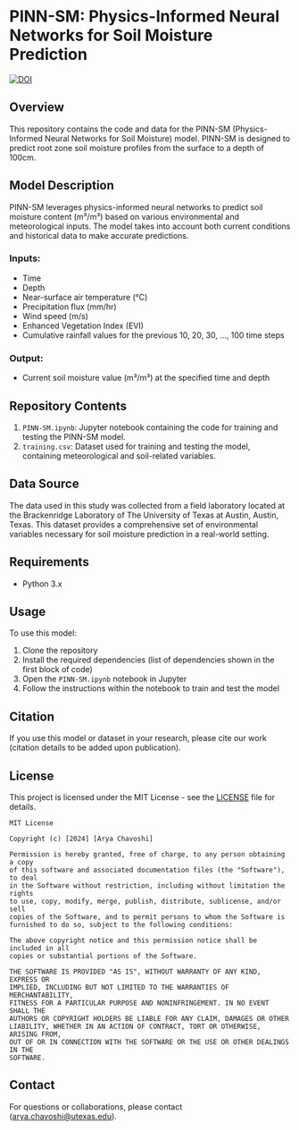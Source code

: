 # PINN-SM: Physics-Informed Neural Networks for Soil Moisture Prediction
[![DOI](https://zenodo.org/badge/DOI/10.5281/zenodo.XXXXXXX.svg)](https://doi.org/10.5281/zenodo.XXXXXXX)
## Overview

This repository contains the code and data for the PINN-SM (Physics-Informed Neural Networks for Soil Moisture) model. PINN-SM is designed to predict root zone soil moisture profiles from the surface to a depth of 100cm.

## Model Description

PINN-SM leverages physics-informed neural networks to predict soil moisture content (m³/m³) based on various environmental and meteorological inputs. The model takes into account both current conditions and historical data to make accurate predictions.

### Inputs:
- Time
- Depth
- Near-surface air temperature (°C)
- Precipitation flux (mm/hr)
- Wind speed (m/s)
- Enhanced Vegetation Index (EVI)
- Cumulative rainfall values for the previous 10, 20, 30, ..., 100 time steps

### Output:
- Current soil moisture value (m³/m³) at the specified time and depth

## Repository Contents

1. `PINN-SM.ipynb`: Jupyter notebook containing the code for training and testing the PINN-SM model.
2. `training.csv`: Dataset used for training and testing the model, containing meteorological and soil-related variables.

## Data Source

The data used in this study was collected from a field laboratory located at the Brackenridge Laboratory of The University of Texas at Austin, Austin, Texas. This dataset provides a comprehensive set of environmental variables necessary for soil moisture prediction in a real-world setting.

## Requirements

- Python 3.x

## Usage

To use this model:

1. Clone the repository
2. Install the required dependencies (list of dependencies shown in the first block of code)
3. Open the `PINN-SM.ipynb` notebook in Jupyter
4. Follow the instructions within the notebook to train and test the model

## Citation

If you use this model or dataset in your research, please cite our work (citation details to be added upon publication).

## License

This project is licensed under the MIT License - see the [LICENSE](LICENSE) file for details.

```
MIT License

Copyright (c) [2024] [Arya Chavoshi]

Permission is hereby granted, free of charge, to any person obtaining a copy
of this software and associated documentation files (the "Software"), to deal
in the Software without restriction, including without limitation the rights
to use, copy, modify, merge, publish, distribute, sublicense, and/or sell
copies of the Software, and to permit persons to whom the Software is
furnished to do so, subject to the following conditions:

The above copyright notice and this permission notice shall be included in all
copies or substantial portions of the Software.

THE SOFTWARE IS PROVIDED "AS IS", WITHOUT WARRANTY OF ANY KIND, EXPRESS OR
IMPLIED, INCLUDING BUT NOT LIMITED TO THE WARRANTIES OF MERCHANTABILITY,
FITNESS FOR A PARTICULAR PURPOSE AND NONINFRINGEMENT. IN NO EVENT SHALL THE
AUTHORS OR COPYRIGHT HOLDERS BE LIABLE FOR ANY CLAIM, DAMAGES OR OTHER
LIABILITY, WHETHER IN AN ACTION OF CONTRACT, TORT OR OTHERWISE, ARISING FROM,
OUT OF OR IN CONNECTION WITH THE SOFTWARE OR THE USE OR OTHER DEALINGS IN THE
SOFTWARE.
```

## Contact

For questions or collaborations, please contact (arya.chavoshi@utexas.edu).
